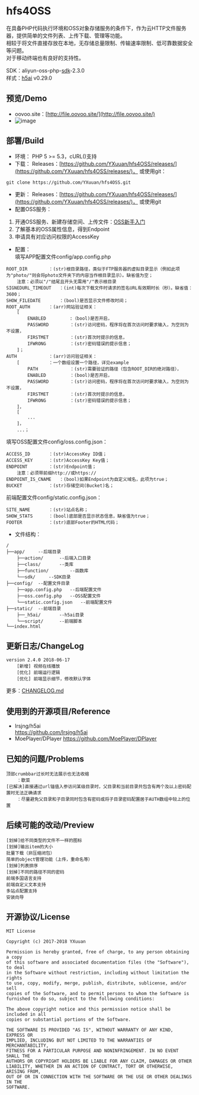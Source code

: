 # hfs4OSS
在具备PHP代码执行环境和OSS对象存储服务的条件下，作为云HTTP文件服务器，提供简单的文件列表、上传下载、管理等功能。  
相较于将文件直接存放在本地，无存储总量限制、传输速率限制、低可靠数据安全等问题。  
对于移动终端也有良好的支持性。  
  
SDK：aliyun-oss-php-[sdk](https://promotion.aliyun.com/ntms/act/ossdoclist.html)-2.3.0  
样式：[h5ai](https://larsjung.de/h5ai/) v0.29.0

## 预览/Demo
* oovoo.site：[http://file.oovoo.site/](http://file.oovoo.site/)
* ![image](https://yxuuan.github.io/hfs4oss-demo/v2.2.0.png)

## 部署/Build
* 环境：
PHP 5 >= 5.3，cURL()支持
* 下载：
Releases：[https://github.com/YXuuan/hfs4OSS/releases/](https://github.com/YXuuan/hfs4OSS/releases/)，
或使用git：
~~~
git clone https://github.com/YXuuan/hfs4OSS.git
~~~
* 更新：
Releases：[https://github.com/YXuuan/hfs4OSS/releases/](https://github.com/YXuuan/hfs4OSS/releases/)，
或使用git
* 配置OSS服务：
1. 开通OSS服务、新建存储空间、上传文件：[OSS新手入门](https://promotion.aliyun.com/ntms/ossedu2.html)
2. 了解基本的OSS属性信息，得到Endpoint
3. 申请具有对应访问权限的AccessKey
* 配置：  
填写APP配置文件config/app.config.php
~~~
ROOT_DIR		：(str)根目录路径，类似于FTP服务器的虚拟目录显示（例如此项为"photo/"则会将photo文件夹下的内容当作根目录显示）。缺省值为空；
	注意：必须以"/"结尾且开头无需用"/"表示根目录
SIGNEDURL_TIMEOUT	：(int)每次下载文件时请求的签名URL有效期时长（秒）。缺省值：3600；
SHOW_FILEDATE		：(bool)是否显示文件修改时间；
ROOT_AUTH		：(arr)网站验证相关：
	[
		ENABLED			:（bool)是否开启，
		PASSWORD		：(str)访问密码，程序将在首次访问时要求输入，为空则为不设置，	
		FIRSTMET		：(str)首次时提示的信息，
		IFWRONG			：(str)密码错误的提示信息；
	]；
AUTH			：(arr)访问验证相关：
	[			：一个数组设置一个路径，详见example
		PATH			：(str)需要验证的路径（包含ROOT_DIR的绝对路径），
		ENABLED			：(bool)是否开启，
		PASSWORD		：(str)访问密码，程序将在首次访问时要求输入，为空则为不设置，	
		FIRSTMET		：(str)首次时提示的信息，
		IFWRONG			：(str)密码错误的提示信息；
	]，
	[
		...
	]，
	...；
~~~
填写OSS配置文件config/oss.config.json：
~~~
ACCESS_ID		：(str)AccessKey ID值；
ACCESS_KEY		：(str)AccessKey Key值；
ENDPOINT		：(str)Endpoint值；
	注意：必须带前缀http://或https://
ENDPOINT_IS_CNAME	：(bool)如果Endpoint为自定义域名，此项为true；
BUCKET			：(str)存储空间(Bucket)名；
~~~
前端配置文件config/static.config.json：
~~~
SITE_NAME		：(str)站点名称；
SHOW_STATS		：(bool)底部是否显示状态信息，缺省值为true；
FOOTER			：(str)底部Footer的HTML代码；
~~~
* 文件结构：
```
/
├──app/		--后端目录
	├──action/		--后端入口目录
	├──class/		--类库
	├──function/		--函数库
	└──sdk/		--SDK目录
├──config/	--配置文件目录
	├──app.config.php	--后端配置文件
	├──oss.config.php	--OSS配置文件
	└──static.config.json	--前端配置文件
├──static/	--前端目录
	├──_h5ai/		--h5ai目录
	└──script/		--前端脚本
└──index.html
```
## 更新日志/ChangeLog
```
version 2.4.0 2018-06-17
	[新增] 视频在线播放
	[优化] 前端运行逻辑
	[优化] 前端显示细节，修改默认字体
```
更多：[CHANGELOG.md](https://github.com/YXuuan/hfs4OSS/blob/master/CHANGELOG.md)

## 使用到的开源项目/Reference
* lrsjng/h5ai  
	https://github.com/lrsjng/h5ai
* MoePlayer/DPlayer
	https://github.com/MoePlayer/DPlayer

## 已知的问题/Problems
```
顶部crumbbar过长时无法展示也无法收缩
	：歇菜
[已解决]直接通过url锚值入参访问某级目录时，父目录和当前目录共包含有两个及以上密码配置时无法正确请求
	：尽量避免父目录和子目录同时包含有密码或将子目录密码配置居于AUTH数组中较上的位置
```

## 后续可能的改动/Preview
```
[划掉]给不同类型的文件不一样的图标
[划掉]输出item的大小
批量下载（非压缩闭包）
简单的object管理功能（上传，重命名等）
[划掉]列表排序
[划掉]不同的路径不同的密码
前端多国语言支持
前端自定义文本支持
多站点配置支持
安装向导
```

## 开源协议/License
```
MIT License

Copyright (c) 2017-2018 YXuuan

Permission is hereby granted, free of charge, to any person obtaining a copy
of this software and associated documentation files (the "Software"), to deal
in the Software without restriction, including without limitation the rights
to use, copy, modify, merge, publish, distribute, sublicense, and/or sell
copies of the Software, and to permit persons to whom the Software is
furnished to do so, subject to the following conditions:

The above copyright notice and this permission notice shall be included in all
copies or substantial portions of the Software.

THE SOFTWARE IS PROVIDED "AS IS", WITHOUT WARRANTY OF ANY KIND, EXPRESS OR
IMPLIED, INCLUDING BUT NOT LIMITED TO THE WARRANTIES OF MERCHANTABILITY,
FITNESS FOR A PARTICULAR PURPOSE AND NONINFRINGEMENT. IN NO EVENT SHALL THE
AUTHORS OR COPYRIGHT HOLDERS BE LIABLE FOR ANY CLAIM, DAMAGES OR OTHER
LIABILITY, WHETHER IN AN ACTION OF CONTRACT, TORT OR OTHERWISE, ARISING FROM,
OUT OF OR IN CONNECTION WITH THE SOFTWARE OR THE USE OR OTHER DEALINGS IN THE
SOFTWARE.
```